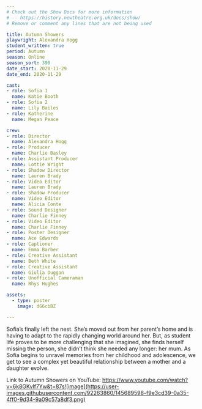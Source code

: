 ```yaml
---
# Check out the Show Docs for more information
# -- https://history.newtheatre.org.uk/docs/show/
# Remove or comment any lines that are not being used

title: Autumn Showers
playwright: Alexandra Hogg
student_written: true
period: Autumn
season: Online
season_sort: 390
date_start: 2020-11-29
date_end: 2020-11-29

cast:
- role: Sofia 1
  name: Katie Booth
- role: Sofia 2
  name: Lily Bailes
- role: Katherine
  name: Megan Peace

crew: 
- role: Director
  name: Alexandra Hogg
- role: Producer
  name: Charlie Basley
- role: Assistant Producer
  name: Lottie Wright
- role: Shadow Director
  name: Lauren Brady
- role: Video Editor
  name: Lauren Brady
- role: Shadow Producer 
  name: Video Editor
  name: Alicia Conte
- role: Sound Designer
  name: Charlie Finney
- role: Video Editor
  name: Charlie Finney
- role: Poster Designer 
  name: Ace Edwards
- role: Captioner
  name: Emma Barber
- role: Creative Assistant
  name: Beth White
- role: Creative Assistant 
  name: Giulia Duggan
- role: Unofficial Cameraman
  name: Rhys Hughes

assets:
  - type: poster
    image: dG6cbBZ

---
```

Sofia’s finally left the nest. She’s moved out from her parent’s home and is having to adapt to the rapidly changing world around her. But, as student life proves to be more challenging that she imagined, she finds herself missing the person, she didn’t think she needed any longer: her mum. As Sofia begins to unravel memories from her childhood and adolescence, we get to see a complex yet beautiful relationship between a mother and a daughter evolve.

Link to Autumn Showers on YouTube: https://www.youtube.com/watch?v=6k8GKvlf7Yw&t=87s![image](https://user-images.githubusercontent.com/92263860/145689598-f9e3cd39-0a35-4ff0-9d34-9a09c57a8df3.png)
